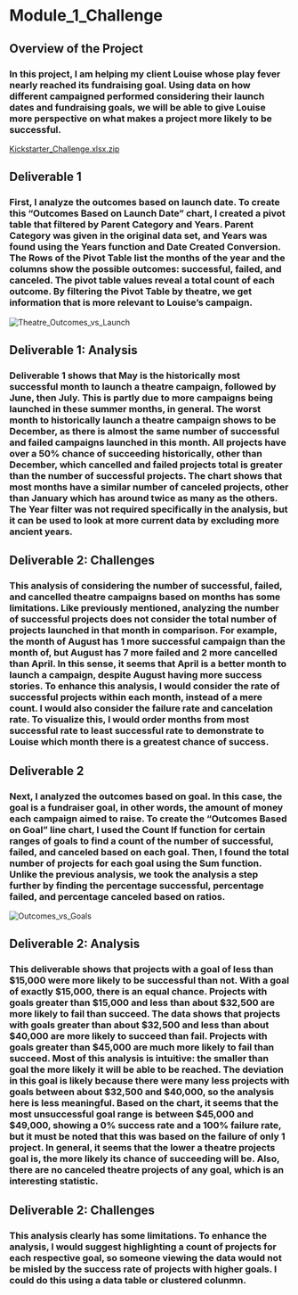 # Module_1_Challenge
## Overview of the Project
### In this project, I am helping my client Louise whose play fever nearly reached its fundraising goal. Using data on how different campaigned performed considering their launch dates and fundraising goals, we will be able to give Louise more perspective on what makes a project more likely to be successful. 
[Kickstarter_Challenge.xlsx.zip](https://github.com/alidemakos/Module_1_Challenge/files/7612371/Kickstarter_Challenge.xlsx.zip)
## Deliverable 1
### First, I analyze the outcomes based on launch date. To create this “Outcomes Based on Launch Date” chart, I created a pivot table that filtered by Parent Category and Years. Parent Category was given in the original data set, and Years was found using the Years function and Date Created Conversion. The Rows of the Pivot Table list the months of the year and the columns show the possible outcomes: successful, failed, and canceled. The pivot table values reveal a total count of each outcome. By filtering the Pivot Table by theatre, we get information that is more relevant to Louise’s campaign.
![Theatre_Outcomes_vs_Launch](https://user-images.githubusercontent.com/93489055/143720840-5ac895c4-dfe8-4855-992c-0a10c2998393.png)
## Deliverable 1: Analysis
### Deliverable 1 shows that May is the historically most successful month to launch a theatre campaign, followed by June, then July. This is partly due to more campaigns being launched in these summer months, in general. The worst month to historically launch a theatre campaign shows to be December, as there is almost the same number of successful and failed campaigns launched in this month. All projects have over a 50% chance of succeeding historically, other than December, which cancelled and failed projects total is greater than the number of successful projects. The chart shows that most months have a similar number of canceled projects, other than January which has around twice as many as the others. The Year filter was not required specifically in the analysis, but it can be used to look at more current data by excluding more ancient years. 
## Deliverable 2: Challenges
### This analysis of considering the number of successful, failed, and cancelled theatre campaigns based on months has some limitations. Like previously mentioned, analyzing the number of successful projects does not consider the total number of projects launched in that month in comparison. For example, the month of August has 1 more successful campaign than the month of, but August has 7 more failed and 2 more cancelled than April. In this sense, it seems that April is a better month to launch a campaign, despite August having more success stories. To enhance this analysis, I would consider the rate of successful projects within each month, instead of a mere count. I would also consider the failure rate and cancelation rate. To visualize this, I would order months from most successful rate to least successful rate to demonstrate to Louise which month there is a greatest chance of success. 
## Deliverable 2
### Next, I analyzed the outcomes based on goal. In this case, the goal is a fundraiser goal, in other words, the amount of money each campaign aimed to raise. To create the “Outcomes Based on Goal” line chart, I used the Count If function for certain ranges of goals to find a count of the number of successful, failed, and canceled based on each goal. Then, I found the total number of projects for each goal using the Sum function. Unlike the previous analysis, we took the analysis a step further by finding the percentage successful, percentage failed, and percentage canceled based on ratios.
![Outcomes_vs_Goals](https://user-images.githubusercontent.com/93489055/143720859-c3e0d4c8-f502-473c-b315-4f9cf80b8fdd.png)
## Deliverable 2: Analysis
### This deliverable shows that projects with a goal of less than $15,000 were more likely to be successful than not. With a goal of exactly $15,000, there is an equal chance. Projects with goals greater than $15,000 and less than about $32,500 are more likely to fail than succeed. The data shows that projects with goals greater than about $32,500 and less than about $40,000 are more likely to succeed than fail. Projects with goals greater than $45,000 are much more likely to fail than succeed. Most of this analysis is intuitive: the smaller than goal the more likely it will be able to be reached. The deviation in this goal is likely because there were many less projects with goals between about $32,500 and $40,000, so the analysis here is less meaningful. Based on the chart, it seems that the most unsuccessful goal range is between $45,000 and $49,000, showing a 0% success rate and a 100% failure rate, but it must be noted that this was based on the failure of only 1 project. In general, it seems that the lower a theatre projects goal is, the more likely its chance of succeeding will be. Also, there are no canceled theatre projects of any goal, which is an interesting statistic.
## Deliverable 2: Challenges
### This analysis clearly has some limitations. To enhance the analysis, I would suggest highlighting a count of projects for each respective goal, so someone viewing the data would not be misled by the success rate of projects with higher goals. I could do this using a data table or clustered colunmn.
